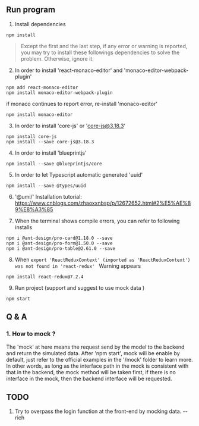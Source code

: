 ## Run program

1. Install dependencies

```
npm install
```

> Except the first and the last step, if any error or warning is reported, you may try to install these followings dependencies to solve the problem. Otherwise, ignore it.

2. In order to install 'react-monaco-editor' and 'monaco-editor-webpack-plugin'

```
npm add react-monaco-editor
npm install monaco-editor-webpack-plugin
```

if monaco continues to report error, re-install 'monaco-editor'

```
npm install monaco-editor
```

3. In order to install 'core-js' or 'core-js@3.18.3'

```
npm install core-js
npm install --save core-js@3.18.3
```

4. In order to install 'blueprintjs'

```
npm install --save @blueprintjs/core
```

5. In order to let Typescript automatic generated 'uuid'

```
npm install --save @types/uuid
```

6. '@umi/' Installation tutorial: https://www.cnblogs.com/zhaoxxnbsp/p/12672652.html#2%E5%AE%89%E8%A3%85

7. When the terminal shows compile errors, you can refer to following installs

```
npm i @ant-design/pro-card@1.18.0 --save
npm i @ant-design/pro-form@1.50.0 --save
npm i @ant-design/pro-table@2.61.0 --save
```

8. When `export 'ReactReduxContext' (imported as 'ReactReduxContext') was not found in 'react-redux' ` Warning appears

```
npm install react-redux@7.2.4
```

9. Run project (support and suggest to use mock data )

```
npm start
```

## Q & A

### 1. How to mock ?

The 'mock' at here means the request send by the model to the backend and return the simulated data. After 'npm start', mock will be enable by default, just refer to the official examples in the '/mock' folder to learn more. In other words, as long as the interface path in the mock is consistent with that in the backend, the mock method will be taken first, if there is no interface in the mock, then the backend interface will be requested.

## TODO

1. Try to overpass the login function at the front-end by mocking data. --rich
